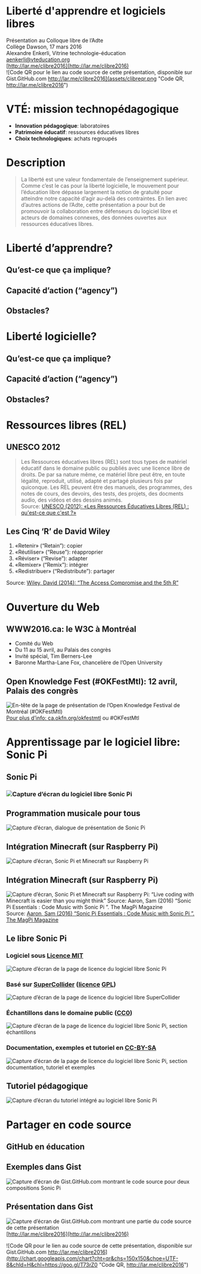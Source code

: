 # Liberté d'apprendre et logiciels libres
Présentation au Colloque libre de l’Adte    
Collège Dawson, 17 mars 2016    
Alexandre Enkerli, Vitrine technologie-éducation    
[aenkerli@vteducation.org](mailto:aenkerli@vteducation.org "Adresse de courriel, Alexandre Enkerli")    
[http://lar.me/clibre2016](http://lar.me/clibre2016)    
![Code QR pour le lien au code source de cette présentation, disponible sur Gist.GitHub.com http://lar.me/clibre2016](assets/clibreqr.png "Code QR, http://lar.me/clibre2016")



# VTÉ: mission technopédagogique

- **Innovation pédagogique**: laboratoires
- **Patrimoine éducatif**: ressources éducatives libres
- **Choix technologiques**: achats regroupés



# Description
> La liberté est une valeur fondamentale de l’enseignement supérieur. Comme c’est le cas pour la liberté logicielle, le mouvement pour l’éducation libre dépasse largement la notion de gratuité pour atteindre notre capacité d’agir au-delà des contraintes.
> En lien avec d’autres actions de l’Adte, cette présentation a pour but de promouvoir la collaboration entre défenseurs du logiciel libre et acteurs de domaines connexes, des données ouvertes aux ressources éducatives libres.



# Liberté d’apprendre?

## 


## Qu’est-ce que ça implique?


## Capacité d’action (“agency”)


## Obstacles?



# Liberté logicielle?


## Qu’est-ce que ça implique?


## Capacité d’action (“agency”)


## Obstacles?



# Ressources libres (REL)
## UNESCO 2012
> Les Ressources éducatives libres (REL) sont tous types de matériel éducatif dans le domaine public ou publiés avec une licence libre de droits. De par sa nature même, ce matériel libre peut être, en toute légalité, reproduit, utilisé, adapté et partagé plusieurs fois par quiconque. Les REL peuvent être des manuels, des programmes, des notes de cours, des devoirs, des tests, des projets, des docments audio, des vidéos et des dessins animés.    
Source: [UNESCO (2012): «Les Ressources Éducatives Libres (REL) : qu'est-ce que c'est ?»](http://www.unesco.org/new/fr/communication-and-information/access-to-knowledge/open-educational-resources/what-are-open-educational-resources-oers/ "Les Ressources Éducatives Libres (REL) : qu'est-ce que c'est ? | Organisation des Nations Unies pour l'éducation, la science et la culture")


## Les Cinq ‘R’ de David Wiley
1. «Retenir» (“Retain”): copier
2. «Réutiliser» (“Reuse”): réapproprier
3. «Réviser» (“Revise”): adapter
4. «Remixer» (“Remix”): intégrer
5. «Redistribuer» (“Redistribute”): partager

Source: [Wiley, David (2014): “The Access Compromise and the 5th R”](http://opencontent.org/blog/archives/3221 "The Access Compromise and the 5th R | iterating toward openness")



# Ouverture du Web
## WWW2016.ca: le W3C à Montréal
- Comité du Web
- Du 11 au 15 avril, au Palais des congrès
- Invité spécial, Tim Berners-Lee
- Baronne Martha-Lane Fox, chancelière de l’Open University


## Open Knowledge Fest (#OKFestMtl): 12 avril, Palais des congrès
![En-tête de la page de présentation de l’Open Knowledge Festival de Montréal (#OKFestMtl)](assets/IntroOKfestMtl.png "Présentation de l’Open Knowledge Festival de Montréal")
[Pour plus d’info: ca.okfn.org/okfestmtl](http://ca.okfn.org/okfestmtl/ "Open Knowledge Festival de Montréal: Festival des réseaux du Web
accessible, libre et participatif #OKFestMTL | OKFN Canada") ou #OKFestMtl



# Apprentissage par le logiciel libre:    Sonic Pi


## Sonic Pi
### ![Capture d’écran du logiciel libre Sonic Pi](assets/SonicPi.png "Sonic Pi, interface Mac")


## Programmation musicale pour tous
![Capture d’écran, dialogue de présentation de Sonic Pi](assets/SonicPiDialogue.png "Sonic Pi, “Live Coding Synth for Everyone”")


## Intégration Minecraft (sur Raspberry Pi)
![Capture d’écran, Sonic Pi et Minecraft sur Raspberry Pi](assets/SonicPiMinecraftTeleport.jpg "Sonic Pi et Minecraft")    


## Intégration Minecraft (sur Raspberry Pi)
![Capture d’écran, Sonic Pi et Minecraft sur Raspberry Pi: “Live coding with Minecraft is easier than you might think” Source: Aaron, Sam (2016) “Sonic Pi Essentials : Code Music with Sonic Pi ”. The MagPi Magazine](assets/SonicPiMinecraftTeleport.jpg "Sam Aaron (2016): Minecraft depuis Sonic Pi")    
Source: [Aaron, Sam (2016) “Sonic Pi Essentials : Code Music with Sonic Pi ”. The MagPi Magazine](https://www.raspberrypi.org/magpi/issues/essentials-sonic-pi-v1/ "Sonic Pi Essentials : Code Music with Sonic Pi | The MagPi Magazine")



## Le libre Sonic Pi
### Logiciel sous [Licence MIT](https://github.com/samaaron/sonic-pi/blob/master/LICENSE.md "Sonic Pi License | GitHub")
![Capture d’écran de la page de licence du logiciel libre Sonic Pi](assets/LicenceMIT.png "Sonic Pi, Licence MIT")


### Basé sur [SuperCollider](http://supercollider.github.io/ "Page d’accueil, SuperCollider") ([licence](http://doc.sccode.org/Other/Licensing.html "SuperCollider Licensing") [GPL](http://www.gnu.org/licenses/gpl-3.0.fr.html "Licence publique générale GNU, v3.0 - Projet GNU - Free Software Foundation"))
![Capture d’écran de la page de licence du logiciel libre SuperCollider](assets/SuperColliderGPL.png "SuperCollider, Licence GPL")


### Échantillons dans le domaine public ([CC0](http://creativecommons.org/publicdomain/zero/1.0/deed.fr "Creative Commons — CC0 1.0 universel"))
![Capture d’écran de la page de licence du logiciel libre Sonic Pi, section échantillons](assets/EchantillonsCC0.png "Échantillons utilisés par Sonic Pi, dans le domaine public")


### Documentation, exemples et tutoriel en [CC-BY-SA](http://creativecommons.org/licenses/by-sa/4.0/deed.fr "Creative Commons — Attribution - Partage dans les Mêmes Conditions 4.0 International — CC BY-SA 4.0")    
![Capture d’écran de la page de licence du logiciel libre Sonic Pi, section documentation, tutoriel et exemples](assets/DocCC-BY-SA.png "Documentation de Sonic Pi, Creative Commons")


## Tutoriel pédagogique
![Capture d’écran du tutoriel intégré au logiciel libre Sonic Pi](assets/TutoSonicPi.png "Tutoriel Sonic Pi")



# Partager en code source
## GitHub en éducation


## Exemples dans Gist
![Capture d’écran de Gist.GitHub.com montrant le code source pour deux compositions Sonic Pi](assets/GistSonicPi.png "Code source pour Sonic Pi")


## Présentation dans Gist
![Capture d’écran de Gist.GitHub.com montrant une partie du code source de cette présentation](https://dl.dropboxusercontent.com/s/pej7xfcrt7rv8qr/GistClibre.png "Code source de la présentation")    
[http://lar.me/clibre2016](http://lar.me/clibre2016)    




![Code QR pour le lien au code source de cette présentation, disponible sur Gist.GitHub.com http://lar.me/clibre2016](http://chart.googleapis.com/chart?cht=qr&chs=150x150&choe=UTF-8&chld=H&chl=https://goo.gl/T73rZ0 "Code QR, http://lar.me/clibre2016")